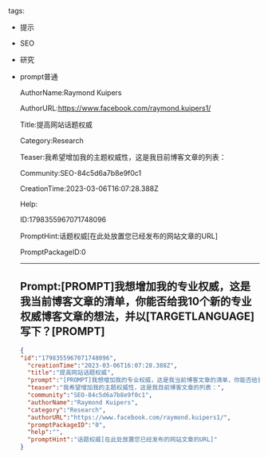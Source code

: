   tags: 
- 提示
- SEO
- 研究
- prompt普通

  AuthorName:Raymond Kuipers

  AuthorURL:https://www.facebook.com/raymond.kuipers1/

  Title:提高网站话题权威

  Category:Research

  Teaser:我希望增加我的主题权威性，这是我目前博客文章的列表：

  Community:SEO-84c5d6a7b8e9f0c1

  CreationTime:2023-03-06T16:07:28.388Z

  Help:

  ID:1798355967071748096

  PromptHint:话题权威[在此处放置您已经发布的网站文章的URL]

  PromptPackageID:0

  ---

  ## Prompt:[PROMPT]我想增加我的专业权威，这是我当前博客文章的清单，你能否给我10个新的专业权威博客文章的想法，并以[TARGETLANGUAGE]写下？[PROMPT]

  ```json
  {
  "id":"1798355967071748096",
    "creationTime":"2023-03-06T16:07:28.388Z",
    "title":"提高网站话题权威",
    "prompt":"[PROMPT]我想增加我的专业权威，这是我当前博客文章的清单，你能否给我10个新的专业权威博客文章的想法，并以[TARGETLANGUAGE]写下？[PROMPT]",
    "teaser":"我希望增加我的主题权威性，这是我目前博客文章的列表：",
    "community":"SEO-84c5d6a7b8e9f0c1",
    "authorName":"Raymond Kuipers",
    "category":"Research",
    "authorURL":"https://www.facebook.com/raymond.kuipers1/",
    "promptPackageID":"0",
    "help":"",
    "promptHint":"话题权威[在此处放置您已经发布的网站文章的URL]"
  }
  ```
